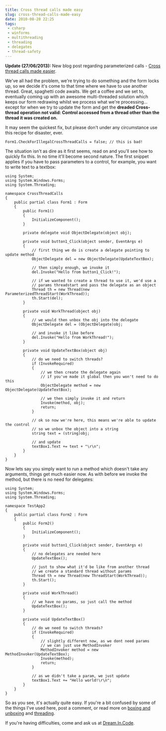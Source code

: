 ```yaml
---
title: Cross thread calls made easy
slug: cross-thread-calls-made-easy
date: 2010-08-28 22:25
tags:
 - csharp
 - winforms
 - multithreading
 - threading
 - delegates
 - thread-safety
---
```

**Update (27/06/2013):** New blog post regarding parameterized calls - [Cross thread calls made easier](http://www.adamkdean.co.uk/blog/read/69/cross-thread-calls-made-easier).

We've all had the problem, we're trying to do something and the form locks up, so we decide it's come to that time where we have to use another thread. Great, spaghetti code awaits. We get a coffee and we set to, eventually coming up with an awesome multi-threaded solution which keeps our form redrawing whilst we process what we're processing... except for when we try to update the form and get the **dreaded Cross-thread operation not valid: Control accessed from a thread other than the thread it was created on.**

It may seem the quickest fix, but please don't under any circumstance use this recipe for disaster, ever.

    Form1.CheckForIllegalCrossThreadCalls = false; // this is bad!

The situation isn't as dire as it first seems, read on and you'll see how to quickly fix this. In no time it'll become second nature. The first snippet applies if you have to pass parameters to a control, for example, you want to write text to a textbox:

    using System;
    using System.Windows.Forms;
    using System.Threading;

    namespace CrossThreadCalls
    {
        public partial class Form1 : Form
        {
            public Form1()
            {
                InitializeComponent();
            }

            private delegate void ObjectDelegate(object obj);

            private void button1_Click(object sender, EventArgs e)
            {
                // first thing we do is create a delegate pointing to update method
                ObjectDelegate del = new ObjectDelegate(UpdateTextBox);

                // then simply enough, we invoke it
                del.Invoke("Hello from button1_Click!");

                // if we wanted to create a thread to use it, we'd use a
                // params threadstart and pass the delegate as an object
                Thread th = new Thread(new ParameterizedThreadStart(WorkThread));
                th.Start(del);
            }

            private void WorkThread(object obj)
            {
                // we would then unbox the obj into the delegate
                ObjectDelegate del = (ObjectDelegate)obj;

                // and invoke it like before
                del.Invoke("Hello from WorkThread!");
            }

            private void UpdateTextBox(object obj)
            {
                // do we need to switch threads?
                if (InvokeRequired)
                {
                    // we then create the delegate again
                    // if you've made it global then you won't need to do this
                    ObjectDelegate method = new ObjectDelegate(UpdateTextBox);

                    // we then simply invoke it and return
                    Invoke(method, obj);
                    return;
                }

                // ok so now we're here, this means we're able to update the control
                // so we unbox the object into a string
                string text = (string)obj;

                // and update
                textBox1.Text += text + "\r\n";
            }
        }
    }

Now lets say you simply want to run a method which doesn't take any arguments, things get much easier now. As with before we invoke the method, but there is no need for delegates:

    using System;
    using System.Windows.Forms;
    using System.Threading;

    namespace TestApp2
    {
        public partial class Form2 : Form
        {
            public Form2()
            {
                InitializeComponent();
            }  

            private void button1_Click(object sender, EventArgs e)
            {
                // no delegates are needed here
                UpdateTextBox();

                // just to show what it'd be like from another thread
                // we create a standard thread without params
                Thread th = new Thread(new ThreadStart(WorkThread));
                th.Start();
            }

            private void WorkThread()
            {
                // we have no params, so just call the method
                UpdateTextBox();
            }

            private void UpdateTextBox()
            {
                // do we need to switch threads?
                if (InvokeRequired)
                {
                    // slightly different now, as we dont need params
                    // we can just use MethodInvoker
                    MethodInvoker method = new MethodInvoker(UpdateTextBox);
                    Invoke(method);
                    return;
                }

                // as we didn't take a param, we just update
                textBox1.Text += "Hello world!\r\n";
            }
        }
    }

So as you see, it's actually quite easy. If you're a bit confused by some of the things I've used here, post a comment, or read more on [boxing and unboxing](http://www.google.co.uk/#hl=en&q=csharp+boxing+unboxing) and [threading](http://www.google.co.uk/#hl=en&q=csharp+threading).

If you're having difficulties, come and ask us at [Dream.In.Code](http://www.dreamincode.net/forums/forum/84-c%23/).
